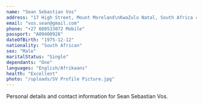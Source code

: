 ```yaml
---
name: "Sean Sebastian Vos"
address: "17 High Street, Mount Moreland\nKwaZulu Natal, South Africa 4339"
email: "vos.sean@gmail.com"
phone: "+27 680533072 Mobile"
passport: "A09400928"
dateOfBirth: "1975-12-12"
nationality: "South African"
sex: "Male"
maritalStatus: "Single"
dependants: "One"
languages: "English/Afrikaans"
health: "Excellent"
photo: "/uploads/SV Profile Picture.jpg"
---
```


Personal details and contact information for Sean Sebastian Vos. 